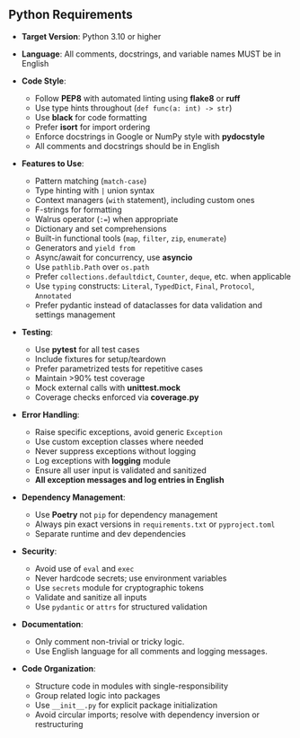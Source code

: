 ## Python Requirements

- **Target Version**: Python 3.10 or higher
- **Language**: All comments, docstrings, and variable names MUST be in English
- **Code Style**:
  - Follow **PEP8** with automated linting using **flake8** or **ruff**
  - Use type hints throughout (`def func(a: int) -> str`)
  - Use **black** for code formatting
  - Prefer **isort** for import ordering
  - Enforce docstrings in Google or NumPy style with **pydocstyle**
  - All comments and docstrings should be in English

- **Features to Use**:
  - Pattern matching (`match-case`)
  - Type hinting with `|` union syntax
  - Context managers (`with` statement), including custom ones
  - F-strings for formatting
  - Walrus operator (`:=`) when appropriate
  - Dictionary and set comprehensions
  - Built-in functional tools (`map`, `filter`, `zip`, `enumerate`)
  - Generators and `yield from`
  - Async/await for concurrency, use **asyncio**
  - Use `pathlib.Path` over `os.path`
  - Prefer `collections.defaultdict`, `Counter`, `deque`, etc. when applicable
  - Use `typing` constructs: `Literal`, `TypedDict`, `Final`, `Protocol`, `Annotated`
  - Prefer pydantic instead of dataclasses for data validation and settings management

- **Testing**:
  - Use **pytest** for all test cases
  - Include fixtures for setup/teardown
  - Prefer parametrized tests for repetitive cases
  - Maintain >90% test coverage
  - Mock external calls with **unittest.mock**
  - Coverage checks enforced via **coverage.py**

- **Error Handling**:
  - Raise specific exceptions, avoid generic `Exception`
  - Use custom exception classes where needed
  - Never suppress exceptions without logging
  - Log exceptions with **logging** module
  - Ensure all user input is validated and sanitized
  - **All exception messages and log entries in English**

- **Dependency Management**:
  - Use **Poetry** not `pip` for dependency management
  - Always pin exact versions in `requirements.txt` or `pyproject.toml`
  - Separate runtime and dev dependencies

- **Security**:
  - Avoid use of `eval` and `exec`
  - Never hardcode secrets; use environment variables
  - Use `secrets` module for cryptographic tokens
  - Validate and sanitize all inputs
  - Use `pydantic` or `attrs` for structured validation

- **Documentation**:
  - Only comment non-trivial or tricky logic.
  - Use English language for all comments and logging messages.

- **Code Organization**:
  - Structure code in modules with single-responsibility
  - Group related logic into packages
  - Use `__init__.py` for explicit package initialization
  - Avoid circular imports; resolve with dependency inversion or restructuring
